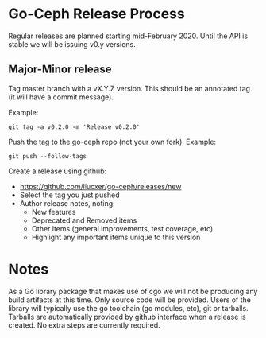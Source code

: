 
# Go-Ceph Release Process

Regular releases are planned starting mid-February 2020. Until the API is
stable we will be issuing v0.y versions.

## Major-Minor release

Tag master branch with a vX.Y.Z version. This should be an annotated tag (it
will have a commit message).

Example:
```shell
git tag -a v0.2.0 -m 'Release v0.2.0'
```

Push the tag to the go-ceph repo (not your own fork).
Example:
```shell
git push --follow-tags
```

Create a release using github:
* https://github.com/liucxer/go-ceph/releases/new
* Select the tag you just pushed
* Author release notes, noting:
  * New features
  * Deprecated and Removed items
  * Other items (general improvements, test coverage, etc)
  * Highlight any important items unique to this version


# Notes

As a Go library package that makes use of cgo we will not be producing any
build artifacts at this time. Only source code will be provided. Users of the
library will typically use the go toolchain (go modules, etc), git or tarballs.
Tarballs are automatically provided by github interface when a release is
created. No extra steps are currently required.
